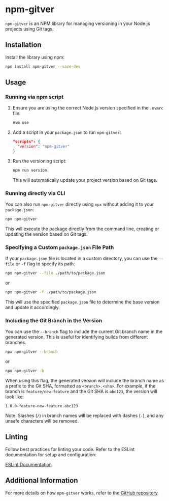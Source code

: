 # npm-gitver

`npm-gitver` is an NPM library for managing versioning in your Node.js projects using Git tags.

## Installation

Install the library using npm:

```bash
npm install npm-gitver --save-dev
```

## Usage

### Running via npm script

1. Ensure you are using the correct Node.js version specified in the `.nvmrc` file:

   ```bash
   nvm use
   ```

2. Add a script in your `package.json` to run `npm-gitver`:

   ```json
   "scripts": {
     "version": "npm-gitver"
   }
   ```

3. Run the versioning script:

   ```bash
   npm run version
   ```

   This will automatically update your project version based on Git tags.

### Running directly via CLI

You can also run `npm-gitver` directly using `npx` without adding it to your `package.json`:

```bash
npx npm-gitver
```

This will execute the package directly from the command line, creating or updating the version based on Git tags.

### Specifying a Custom `package.json` File Path

If your `package.json` file is located in a custom directory, you can use the `--file` or `-f` flag to specify its path:

```bash
npx npm-gitver --file ./path/to/package.json
```

or

```bash
npx npm-gitver -f ./path/to/package.json
```

This will use the specified `package.json` file to determine the base version and update it accordingly.

### Including the Git Branch in the Version

You can use the `--branch` flag to include the current Git branch name in the generated version. This is useful for identifying builds from different branches.

```bash
npx npm-gitver --branch
```

or

```bash
npx npm-gitver -b
```

When using this flag, the generated version will include the branch name as a prefix to the Git SHA, formatted as `<branch>.<sha>`. For example, if the branch is `feature/new-feature` and the Git SHA is `abc123`, the version will look like:

```
1.0.0-feature-new-feature.abc123
```

Note: Slashes (`/`) in branch names will be replaced with dashes (`-`), and any unsafe characters will be removed.

## Linting

Follow best practices for linting your code. Refer to the ESLint documentation for setup and configuration:

[ESLint Documentation](https://eslint.org/docs/latest/)

## Additional Information

For more details on how `npm-gitver` works, refer to the [GitHub repository](https://github.com/your-repo/npm-gitver).
